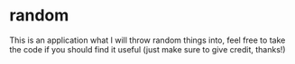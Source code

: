 # random
This is an application what I will throw random things into, feel free to take the code if you should find it useful (just make sure to give credit, thanks!)
